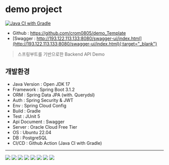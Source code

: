 # demo project 
[![Java CI with Gradle](https://github.com/crom0805/demo_Template/actions/workflows/gradle.yml/badge.svg)](https://github.com/crom0805/demo_Template/actions/workflows/gradle.yml)
- Github : https://github.com/crom0805/demo_Template
- [Swagger : http://193.122.113.133:8080/swagger-ui/index.html](http://193.122.113.133:8080/swagger-ui/index.html){:target="_blank"}

> 스프링부트를 기반으로한 Backend API Demo

## 개발환경
- Java Version : Open JDK 17
- Framework : Spring Boot 3.1.2
- ORM : Spring Data JPA (with. Querydsl)
- Auth : Spring Security & JWT
- Env : Spring Cloud Config
- Build : Gradle
- Test : JUnit 5
- Api Document : Swagger
- Server : Oracle Cloud Free Tier
- OS : Ubuntu 22.04
- DB : PostgreSQL
- CI/CD : Github Action (Java CI with Gradle)


---

<img src="https://img.shields.io/badge/openjdk-437291?style=for-the-badge&logo=openjdk&logoColor=white"> <img src="https://img.shields.io/badge/spring boot-6DB33F?style=for-the-badge&logo=springboot&logoColor=white"> <img src="https://img.shields.io/badge/spring security-6DB33F?style=for-the-badge&logo=springsecurity&logoColor=white"> <img src="https://img.shields.io/badge/swagger-85EA2D?style=for-the-badge&logo=swagger&logoColor=black"> <img src="https://img.shields.io/badge/gradle-02303A?style=for-the-badge&logo=gradle&logoColor=white">
<img src="https://img.shields.io/badge/oracle cloud-F80000?style=for-the-badge&logo=oracle&logoColor=white"> <img src="https://img.shields.io/badge/ubuntu-E95420?style=for-the-badge&logo=ubuntu&logoColor=white"> <img src="https://img.shields.io/badge/postgresql-4169E1?style=for-the-badge&logo=postgresql&logoColor=white">
